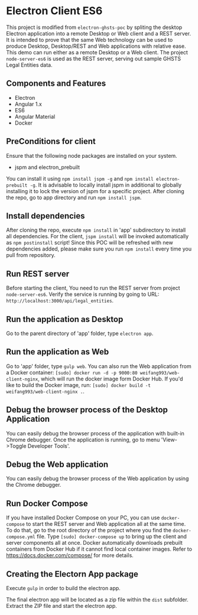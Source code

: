 # Electron Client ES6

This project is modified from `electron-ghsts-poc` by spliting the desktop Electron application into a remote Desktop or Web client and a REST server. 
It is intended to prove that the same Web technology can be used to produce Desktop, Desktop/REST and Web applications with relative
ease.  This demo can run either as a remote Desktop or a Web client. The project `node-server-es6` is used as the REST server, serving out sample GHSTS Legal Entities data.

## Components and Features

 * Electron
 * Angular 1.x 
 * ES6
 * Angular Material
 * Docker

## PreConditions for client

Ensure that the following node packages are installed on your system.

 * jspm and electron_prebuilt

You can install it using `npm install jspm -g` and `npm install electron-prebuilt -g`. 
It is advisable to locally install jspm in additional to globally installing it to lock the version of jspm for a specific project. 
After cloning the repo, go to app directory and run `npm install jspm`.

## Install dependencies

After cloning the repo, execute `npm install` in 'app' subdirectory to install all dependencies. For the client, `jspm install` will be invoked automatically as `npm postinstall` script!
Since this POC will be refreshed with new dependencies added, please make sure you run `npm install` every time you pull from repository.

## Run REST server

Before starting the client, You need to run the REST server from project `node-server-es6`. Verify the service is running by going to URL: `http://localhost:3000/api/legal_entities`.

## Run the application as Desktop

Go to the parent directory of 'app' folder, type `electron app`.

## Run the application as Web

Go to 'app' folder, type `gulp web`. You can also run the Web application from a Docker container: `[sudo] docker run -d -p 9000:80 weifang993/web-client-nginx`, which will run the docker image form Docker Hub.  If you'd like to build the Docker image, run: `[sudo] docker build -t weifang993/web-client-nginx .`. 

## Debug the browser process of the Desktop Application 

You can easily debug the browser process of the application with built-in Chrome debugger. 
Once the application is running, go to menu 'View->Toggle Developer Tools'.

## Debug the Web application 

You can easily debug the browser process of the Web application by using the Chrome debugger. 

## Run Docker Compose 

If you have installed Docker Compose on your PC, you can use `docker-compose` to start the REST server and Web application all at the 
same time.  To do that, go to the root directory of the project where you find the `docker-compose.yml` file.  Type `[sudo] docker-compose up`
to bring up the client and server components all at once.  Docker automatically downloads prebuilt containers from Docker Hub if it cannot
find local container images. Refer to https://docs.docker.com/compose/ for more details.

## Creating the Electorn App package

Execute `gulp` in order to build the electron app.

The final electron app will be located as a zip file within the `dist` subfolder. Extract the ZIP file and start the electron app.

